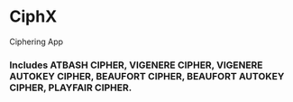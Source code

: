 # CiphX
Ciphering App
### Includes ATBASH CIPHER, VIGENERE CIPHER, VIGENERE AUTOKEY CIPHER, BEAUFORT CIPHER, BEAUFORT AUTOKEY CIPHER, PLAYFAIR CIPHER.

